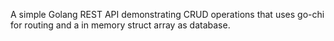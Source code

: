  A simple Golang REST API demonstrating CRUD operations that uses go-chi for routing and a in memory struct array as database.
